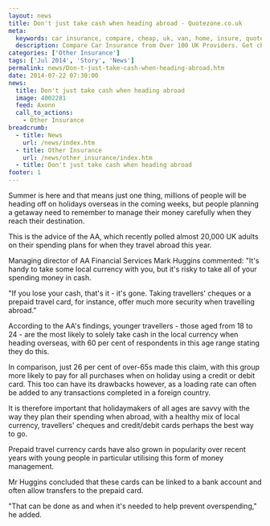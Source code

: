 ```yaml
---
layout: news
title: Don't just take cash when heading abroad - Quotezone.co.uk
meta:
  keywords: car insurance, compare, cheap, uk, van, home, insure, quotes, online, comparison, bike, loans, life
  description: Compare Car Insurance from Over 100 UK Providers. Get cheap quotes online now using our fast, free, secure comparison site
categories: ['Other Insurance']
tags: ['Jul 2014', 'Story', 'News']
permalink: news/Don-t-just-take-cash-when-heading-abroad.htm
date: 2014-07-22 07:30:00
news:
  title: Don't just take cash when heading abroad
  image: 4002281
  feed: Axonn
  call_to_actions:
    - Other Insurance
breadcrumb:
  - title: News
    url: /news/index.htm
  - title: Other Insurance
    url: /news/other_insurance/index.htm
  - title: Don't just take cash when heading abroad
footer: 1
---
```


Summer is here and that means just one thing, millions of people will be heading off on holidays overseas in the coming weeks, but people planning a getaway need to remember to manage their money carefully when they reach their destination.

This is the advice of the AA, which recently polled almost 20,000 UK adults on their spending plans for when they travel abroad this year.

Managing director of AA Financial Services Mark Huggins commented: &quot;It&#39;s handy to take some local currency with you, but it&#39;s risky to take all of your spending money in cash.

&quot;If you lose your cash, that&#39;s it - it&#39;s gone. Taking travellers&#39; cheques or a prepaid travel card, for instance, offer much more security when travelling abroad.&quot;

According to the AA&#39;s findings, younger travellers - those aged from 18 to 24 - are the most likely to solely take cash in the local currency when heading overseas, with 60 per cent of respondents in this age range stating they do this.

In comparison, just 26 per cent of over-65s made this claim, with this group more likely to pay for all purchases when on holiday using a credit or debit card. This too can have its drawbacks however, as a loading rate can often be added to any transactions completed in a foreign country.

It is therefore important that holidaymakers of all ages are savvy with the way they plan their spending when abroad, with a healthy mix of local currency, travellers&#39; cheques and credit/debit cards perhaps the best way to go.

Prepaid travel currency cards have also grown in popularity over recent years with young people in particular utilising this form of money management.

Mr Huggins concluded that these cards can be linked to a bank account and often allow transfers to the prepaid card.

&quot;That can be done as and when it&#39;s needed to help prevent overspending,&quot; he added.
